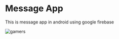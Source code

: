 # Message App
This is message app in android using google firebase


![gamers](https://user-images.githubusercontent.com/22986571/34832832-f5bb0582-f713-11e7-81d7-eeef4f189b24.jpg)

